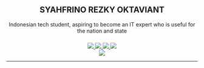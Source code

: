 ## <div align="center">SYAHFRINO REZKY OKTAVIANT<div>


<div align="center">Indonesian tech student, aspiring to become an IT expert who is useful for the nation and state</div>

###

<p align="center">
  <a href="https://www.instagram.com/rinorezky" target="_blank">
    <img src="https://img.shields.io/badge/Instagram-C95792?style=for-the-badge&logo=Instagram&logoColor=white" />
  </a>
  <a href="https://x.com/rinorzky" target="_blank">
    <img src="https://img.shields.io/badge/Twitter-202020?style=for-the-badge&logo=X&logoColor=white" />
  </a>
  <a href="https://www.tiktok.com/@rinorzky" target="_blank">
    <img src="https://img.shields.io/badge/Discord-5865F2?style=for-the-badge&logo=Discord&logoColor=white" />
  </a>
  <a href="https://www.tiktok.com/@rinorzky" target="_blank">
    <img src="https://img.shields.io/badge/Tiktok-202020?style=for-the-badge&logo=Tiktok&logoColor=white" />
  </a>

  <br>

  <a href="https://linkedin.com/in/rinorezky" target="_blank">
    <img src="https://img.shields.io/badge/LinkedIn-0077B5?style=for-the-badge&logo=Linkedin&logoColor=white" />
  </a>
</p>

---

